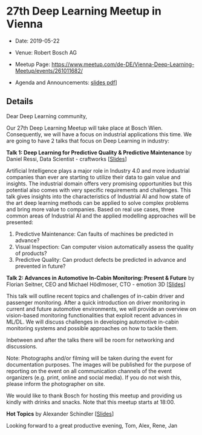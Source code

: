 # 27th Deep Learning Meetup in Vienna

* Date: 2019-05-22
* Venue: Robert Bosch AG
* Meetup Page: https://www.meetup.com/de-DE/Vienna-Deep-Learning-Meetup/events/261011682/

* Agenda and Announcements: [slides pdf](./slides/27th_Deep_Learning_Meetup_Intro_Announcements_Hot_Topics.pdf)]

## Details

Dear Deep Learning community,

Our 27th Deep Learning Meetup will take place at Bosch Wien. Consequently, we will have a focus on industrial applications this time. We are going to have 2 talks that focus on Deep Learning in industry:

**Talk 1:
Deep Learning for Predictive Quality & Predictive Maintenance**
by Daniel Ressi, Data Scientist - craftworks
[[Slides](./slides/27th-deep-learning-meetup-craftworks.pdf)]

Artificial Intelligence plays a major role in Industry 4.0 and more industrial companies than ever are starting to utilize their data to gain value and insights. The industrial domain offers very promising opportunities but this potential also comes with very specific requirements and challenges.
This talk gives insights into the characteristics of Industrial AI and how state of the art deep learning methods can be applied to solve complex problems and bring more value to companies. Based on real use cases, three common areas of Industrial AI and the applied modelling approaches will be presented:

1. Predictive Maintenance: Can faults of machines be predicted in advance?
2. Visual Inspection: Can computer vision automatically assess the quality of products?
3. Predictive Quality: Can product defects be predicted in advance and prevented in future?

**Talk 2:
Advances in Automotive In-Cabin Monitoring: Present & Future**
by Florian Seitner, CEO and Michael Hödlmoser, CTO - emotion 3D
[[Slides](./slides/DL_Meetup_Presentation_emotion3D.pdf)]

This talk will outline recent topics and challenges of in-cabin driver and passenger monitoring. After a quick introduction on driver monitoring in current and future automotive environments, we will provide an overview on vision-based monitoring functionalities that exploit recent advances in ML/DL. We will discuss challenges in developing automotive in-cabin monitoring systems and possible approaches on how to tackle them.

Inbetween and after the talks there will be room for networking and discussions.

Note: Photographs and/or filming will be taken during the event for documentation purposes. The images will be published for the purpose of reporting on the event on all communication channels of the event organizers (e.g. print, online and social media). If you do not wish this, please inform the photographer on site.

We would like to thank Bosch for hosting this meetup and providing us kindly with drinks and snacks. Note that this meetup starts at 18:00.

**Hot Topics**
by Alexander Schindler
[[Slides](./slides/27th_Deep_Learning_Meetup_Intro_Announcements_Hot_Topics.pdf)]

Looking forward to a great productive evening,
Tom, Alex, Rene, Jan
